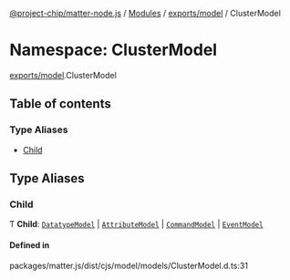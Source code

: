[@project-chip/matter-node.js](../README.md) / [Modules](../modules.md) / [exports/model](exports_model.md) / ClusterModel

# Namespace: ClusterModel

[exports/model](exports_model.md).ClusterModel

## Table of contents

### Type Aliases

- [Child](exports_model.ClusterModel.md#child)

## Type Aliases

### Child

Ƭ **Child**: [`DatatypeModel`](../classes/exports_model.DatatypeModel.md) \| [`AttributeModel`](../classes/exports_model.AttributeModel.md) \| [`CommandModel`](../classes/exports_model.CommandModel.md) \| [`EventModel`](../classes/exports_model.EventModel.md)

#### Defined in

packages/matter.js/dist/cjs/model/models/ClusterModel.d.ts:31
